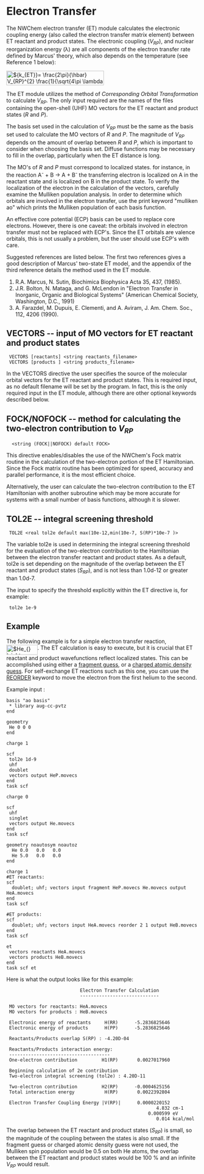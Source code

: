 # Electron Transfer

The NWChem electron transfer (ET) module calculates the electronic
coupling energy (also called the electron transfer matrix element)
between ET reactant and product states. The electronic coupling
(<i>V<sub>RP</sub></i>), and nuclear
reorganization energy (λ) are all components of the electron transfer
rate defined by Marcus' theory, which also depends on the temperature
(see Reference 1
below):

<img alt="${k_{ET}}= \frac{2\pi}{\hbar} V_{RP}^{2} \frac{1}{\sqrt{4\pi \lambda k_{B}T}} \exp \left( \frac{- \Delta G^{*}}{k_{B} T} \right)$" src="https://raw.githubusercontent.com/wiki/nwchemgit/nwchem/svgs/534ce113598ba681e3cbb214b4ef4072.svg?invert_in_darkmode&sanitize=true" align=middle width="255.900645pt" height="37.80348pt"/>

The ET module utilizes the method of *Corresponding Orbital
Transformation* to calculate <i>V<sub>RP</sub></i>. The only input required are the
names of the files containing the open-shell (UHF) MO vectors for the ET
reactant and product states (*R* and *P*).

The basis set used in the calculation of <i>V<sub>RP</sub></i> must be the same as
the basis set used to calculate the MO vectors of *R* and *P*. The
magnitude of <i>V<sub>RP</sub></i> depends on the amount of overlap between *R* and
*P*, which is important to consider when choosing the basis set. Diffuse
functions may be necessary to fill in the overlap, particularly when the
ET distance is long.

The MO's of *R* and *P* must correspond to localized states. for
instance, in the reaction A<sup>-</sup> + B &rarr; A + B<sup>-</sup>  the
transferring electron is localized on A in the reactant state and is
localized on B in the product state. To verify the localization of the
electron in the calculation of the vectors, carefully examine the
Mulliken population analysis. In order to determine which orbitals are
involved in the electron transfer, use the print keyword "mulliken ao"
which prints the Mulliken population of each basis function.

An effective core potential (ECP) basis can be used to replace core
electrons. However, there is one caveat: the orbitals involved in
electron transfer must not be replaced with ECP's. Since the ET orbitals
are valence orbitals, this is not usually a problem, but the user should
use ECP's with care.

Suggested references are listed below. The first two references gives a
good description of Marcus' two-state ET model, and the appendix of the
third reference details the method used in the ET module.

1.  R.A. Marcus, N. Sutin, Biochimica Biophysica Acta 35, 437, (1985).
2.  J.R. Bolton, N. Mataga, and G. McLendon in "Electron Transfer in
    Inorganic, Organic and Biological Systems" (American Chemical
    Society, Washington, D.C., 1991)
3.  A. Farazdel, M. Dupuis, E. Clementi, and A. Aviram, J. Am. Chem.
    Soc., 112, 4206 (1990).

## VECTORS -- input of MO vectors for ET reactant and product states
```
 VECTORS [reactants] <string reactants_filename>  
 VECTORS [products ] <string products_filename>
```
In the VECTORS directive the user specifies the source of the molecular
orbital vectors for the ET reactant and product states. This is required
input, as no default filename will be set by the program. In fact, this
is the only required input in the ET module, although there are other
optional keywords described
below.

## FOCK/NOFOCK -- method for calculating the two-electron contribution to  <i>V<sub>RP</sub></i>
```
  <string (FOCK||NOFOCK) default FOCK>
```
This directive enables/disables the use of the NWChem's Fock matrix
routine in the calculation of the two-electron portion of the ET
Hamiltonian. Since the Fock matrix routine has been optimized for speed,
accuracy and parallel performance, it is the most efficient choice.

Alternatively, the user can calculate the two-electron contribution to
the ET Hamiltonian with another subroutine which may be more accurate
for systems with a small number of basis functions, although it is
slower.

## TOL2E -- integral screening threshold
```
 TOL2E <real tol2e default max(10e-12,min(10e-7, S(RP)*10e-7 )>
```
The variable tol2e is used in determining the integral screening
threshold for the evaluation of the two-electron contribution to the
Hamiltonian between the electron transfer reactant and product states.
As a default, tol2e is set depending on the magnitude of the overlap
between the ET reactant and product states (<i>S<sub>RP</sub></i>), and is not less
than 1.0d-12 or greater than 1.0d-7.

The input to specify the threshold explicitly within the ET directive
is, for example:
```
 tol2e 1e-9
```
<!---  ##  FMO -- Fragment Orbital Approach 

The keyword <tt>FMO</tt> can be used to compute electronic couplings by means of the fragment orbital approach
(EF Valeev, V Coropceanu, DA da Silva Filho, S Salman, JL Bredas,. J. Am. Chem. Soc., 128, 9882 (2006))

```
fmo
```
An example input file can be found in  the [etrans-fmo QA directory](../tree/master/QA/tests/etrans-fmo)
-->
## Example

The following example is for a simple electron transfer reaction,
<img alt="$He_{} \rightarrow He^{ +}$" src="https://raw.githubusercontent.com/wiki/nwchemgit/nwchem/svgs/071c03bc68d9e9cb99efa0d16a160ace.svg?invert_in_darkmode&sanitize=true" align=middle width="81.53376pt" height="26.12412pt"/>. The ET calculation is easy to execute,
but it is crucial that ET reactant and product wavefunctions reflect
localized states. This can be accomplished using either a [fragment
guess](Hartree-Fock-Theory-for-Molecules#superposition-of-fragment-molecular-orbitals), or
a [charged atomic density
guess](Hartree-Fock-Theory-for-Molecules#atomic-guess-orbitals-with-charged-atoms). For
self-exchange ET reactions such as this one, you can use the
[REORDER](Hartree-Fock-Theory-for-Molecules#vectors----inputoutput-of-mo-vectors) keyword
to move the electron from the first helium to the second.

Example input :
```
basis "ao basis" 
 * library aug-cc-pvtz
end

geometry
 He 0 0 0
end

charge 1

scf
 tol2e 1d-9
 uhf
 doublet
 vectors output HeP.movecs
end
task scf

charge 0

scf
 uhf
 singlet
 vectors output He.movecs
end
task scf

geometry noautosym noautoz
  He 0.0   0.0   0.0
  He 5.0   0.0   0.0
end

charge 1
#ET reactants:
scf
  doublet; uhf; vectors input fragment HeP.movecs He.movecs output HeA.movecs
end
task scf

#ET products:
scf
  doublet; uhf; vectors input HeA.movecs reorder 2 1 output HeB.movecs
end
task scf

et
 vectors reactants HeA.movecs
 vectors products HeB.movecs
end
task scf et
```
Here is what the output looks like for this example:
```
                           Electron Transfer Calculation
                           -----------------------------

 MO vectors for reactants: HeA.movecs
 MO vectors for products : HeB.movecs

 Electronic energy of reactants     H(RR)      -5.2836825646
 Electronic energy of products      H(PP)      -5.2836825646

 Reactants/Products overlap S(RP) : -4.20D-04

 Reactants/Products interaction energy:    
 -------------------------------------           
 One-electron contribution         H1(RP)       0.0027017960

 Beginning calculation of 2e contribution
 Two-electron integral screening (tol2e) : 4.20D-11

 Two-electron contribution         H2(RP)      -0.0004625156
 Total interaction energy           H(RP)       0.0022392804

 Electron Transfer Coupling Energy |V(RP)|      0.0000220152
                                                       4.832 cm-1
                                                    0.000599 eV
                                                       0.014 kcal/mol
```
The overlap between the ET reactant and product states (<i>S<sub>RP</sub></i>) is
small, so the magnitude of the coupling between the states is also
small. If the fragment guess or charged atomic density guess were not
used, the Mulliken spin population would be 0.5 on both He atoms, the
overlap between the ET reactant and product states would be 100 % and an
infinite <i>V<sub>RP</sub></i> would result.
